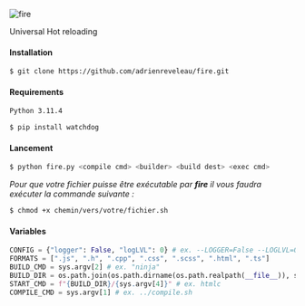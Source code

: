 ![fire](https://github.com/adrienreveleau/fire/assets/131309787/7a8fef99-b3d3-43da-8edf-cc34a8359035)

Universal Hot reloading

#### Installation
```bash
$ git clone https://github.com/adrienreveleau/fire.git
```
#### Requirements
```bash
Python 3.11.4

$ pip install watchdog  
```
#### Lancement

```bash
$ python fire.py <compile cmd> <builder> <build dest> <exec cmd> 
```
*Pour que votre fichier puisse être exécutable par **fire** il vous faudra exécuter la commande suivante :*
```bash
$ chmod +x chemin/vers/votre/fichier.sh
```
#### Variables

```python
CONFIG = {"logger": False, "logLVL": 0} # ex. --LOGGER=False --LOGLVL=0
FORMATS = [".js", ".h", ".cpp", ".css", ".scss", ".html", ".ts"]
BUILD_CMD = sys.argv[2] # ex. "ninja"
BUILD_DIR = os.path.join(os.path.dirname(os.path.realpath(__file__)), sys.argv[3]) # ex. ../build
START_CMD = f"{BUILD_DIR}/{sys.argv[4]}" # ex. htmlc 
COMPILE_CMD = sys.argv[1] # ex. ../compile.sh
```

